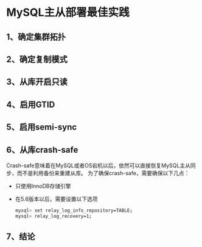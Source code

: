 # MySQL主从部署最佳实践 

## 1、确定集群拓扑

 
## 2、确定复制模式

## 3、从库开启只读

## 4、启用GTID

## 5、启用semi-sync

## 6、从库crash-safe

Crash-safe意味着在MySQL或者OS宕机以后，依然可以直接恢复MySQL主从同步，而不是利用备份来重建从库。
为了确保crash-safe，需要确保以下几点：

- 只使用InnoDB存储引擎

- 在5.6版本以后，需要设置以下选项
   
   ```bash
   mysql> set relay_log_info_repository=TABLE;
   mysql> relay_log_recovery=1;
   ```

## 7、结论

